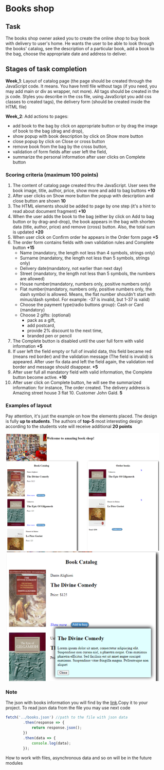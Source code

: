 # Books shop

## Task
The books shop owner asked you to create the online shop to buy book with delivery to user's home. He wants the user to be able to look through the books' catalog, see the description of a particular book, add a book to the bag, choose the appropriate date and address to deliver. 

## Stages of task completion
**Week_1**: Layout of catalog page (the page should be created through the JavaScript code. It means. You have hmtl file without tags (if you need, you may add main or div as wrapper, not more). All tags should be created in the js code. Styles you describe in the css file, using JavaScript you add css classes to created tags), the delivery form (should be created inside the HTML file)

**Week_2**: Add actions to pages: 
 * add book to the bag by click on appropriate button or by drag the image of book to the bag (drag and drop), 
 * show popup with book description by click on Show more button
 * close popup by click on Close or cross button 
 * remove book from the bag by the cross button, 
 * validation of form fields after user left the field, 
 * summarize the personal information after user clicks on Complete button

### Scoring criteria (maximum 100 points)
1. The content of catalog page created thru the JavaScript. User sees the book image, title, author, price, show more and add to bag buttons **+10**
2. After user clicks on Show more button the popup with description and close button are shown **10**
3. The HTML elements should be added to page by one step (it's a hint to read about document fragment) **+10**
4. When the user adds the book to the bag (either by click on Add to bag button or by drag-and-drop), the book appears in the bag with shorten data (title, author, price) and remove (cross) button. Also, the total sum is updated **+20**
5. When user click on Confirm order he appears in the Order form page  **+5**
6. The order form contains fields with own validation rules and Complete button **+15**
   * Name (mandatory, the length not less than 4 symbols, strings only)
   * Surname (mandatory, the length not less than 5 symbols, strings only)
   * Delivery date(mandatory, not earlier than next day)
   * Street (mandatory, the length not less than 5 symbols, the numbers are allowed)
   * House number(mandatory, numbers only, positive numbers only)
   * Flat number(mandatory, numbers only, positive numbers only, the dash symbol is allowed. Means, the flat number shouldn't start with minus/dash symbol. For example:  -37 is invalid, but 1-37 is valid)
   * Choose the payment type(radio buttons group): Cash or Card (mandatory)
   * Choose 2 gifts:  (optional)
     - pack as a gift, 
     - add postcard, 
     - provide 2% discount to the next time, 
     - branded pen or pencil
7. The Complete button is disabled until the user full form with valid information **+5**
8. If user left the field empty or full of invalid data, this field became red (means red border) and the validation message (The field is invalid)  is appeared. After user fix data and left the field again, the validation red border and message should disappear. **+5**
9. After user full all mandatory field with valid information, the Complete button become active. **+10**
10. After user click on Complete button, he will see the summarized information: for instance, The order created. The delivery address is Amazing street house 3 flat 10. Customer John Gald. **5**

### Examples of layout
Pay attention, it's just the example on how the elements placed. The design is fully **up to students**. The authors of **top-5** most interesting design according to the students vote will receive additional **20 points**

![Book catalog](./images/img.png)
![Popup](./images/img_1.png)

### Note
The json with books information you will find by the [link](books.json).Copy it to your project. To read json data from the file you may use next code 
```javascript   
fetch('../books.json') //path to the file with json data
        .then(response => {
            return response.json();
        })
        .then(data => {
            console.log(data);
        });
```

How to work with files, asynchronous data and so on will be in the future modules
